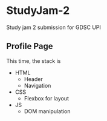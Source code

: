 # StudyJam-2
Study jam 2 submission for GDSC UPI

## Profile Page
This time, the stack is
- HTML
  - Header
  - Navigation
- CSS
  - Flexbox for layout
- JS
  - DOM manipulation

